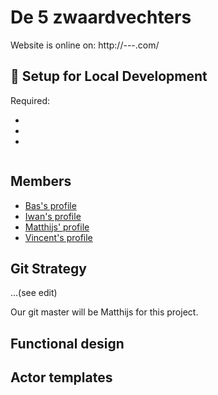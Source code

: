 # De 5 zwaardvechters

Website is online on: 
http://---.com/

## 🔧 Setup for Local Development

Required:
- []()
- []()
- []()

```bash

```

<!-- The site will have automatically started running on `http://localhost:8000`! -->

## Members
- [Bas's profile](https://github.com/webbasedcode/documentation/blob/main/doc/members/Bas.md)
- [Iwan's profile](https://github.com/webbasedcode/documentation/blob/main/doc/members/Iwan.md)
- [Matthijs' profile](https://github.com/webbasedcode/documentation/blob/main/doc/members/Matthijs.md)
- [Vincent's profile](https://github.com/webbasedcode/documentation/blob/main/doc/members/Vincent.md)

## Git Strategy 
...(see edit)
<!-- For this project we will be using a feature branch workflow. 
This mean we will be creating a new branch for each major feature we will be working on,
committing to that branch our changes and then if everything is finished creating a pull request which will be checked by atleast one other team member before pushed.
After a release has been made tests will be run on github, and if those complete successfully it will deploy automatically to the server -->

Our git master will be Matthijs for this project.

## Functional design
<!-- - [Link to Functional design](https://github.com/HU-SD-V2PRFED-studenten-2122/prfed-2122-v2c-5-zwaardvechters/blob/main/doc/functioneelOntwerp.md) -->


## Actor templates
<!-- - [Link to Actor templates](https://github.com/HU-SD-V2PRFED-studenten-2122/prfed-2122-v2c-5-zwaardvechters/blob/main/doc/ActorTemplates.md) -->
